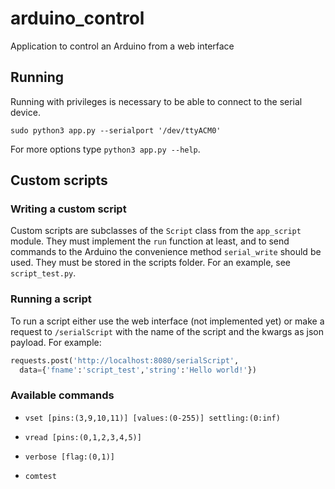 # arduino_control

Application to control an Arduino from a web interface

## Running

Running with privileges is necessary to be able to connect to the serial device.

`sudo python3 app.py --serialport '/dev/ttyACM0'`

For more options type `python3 app.py --help`.

## Custom scripts

### Writing a custom script

Custom scripts are subclasses of the `Script` class from the `app_script` module. They must implement the `run` function at least, and to send commands to the Arduino the convenience method `serial_write` should be used. They must be stored in the scripts folder. For an example, see `script_test.py`.

### Running a script

To run a script either use the web interface (not implemented yet) or make a request to `/serialScript` with the name of the script and the kwargs as json payload. For example:

```python
requests.post('http://localhost:8080/serialScript',
  data={'fname':'script_test','string':'Hello world!'})
```

### Available commands

- `vset [pins:(3,9,10,11)] [values:(0-255)] settling:(0:inf)`

- `vread [pins:(0,1,2,3,4,5)]`

- `verbose [flag:(0,1)]`

- `comtest`

